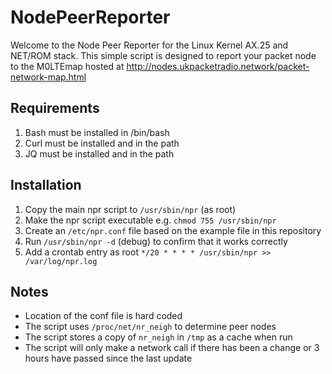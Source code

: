 # NodePeerReporter

Welcome to the Node Peer Reporter for the Linux Kernel AX.25 and NET/ROM stack.
This simple script is designed to report your packet node to the M0LTEmap hosted
at http://nodes.ukpacketradio.network/packet-network-map.html

## Requirements
1. Bash must be installed in /bin/bash
2. Curl must be installed and in the path
3. JQ must be installed and in the path

## Installation
1. Copy the main npr script to `/usr/sbin/npr` (as root)
2. Make the npr script executable e.g. `chmod 755 /usr/sbin/npr`
3. Create an `/etc/npr.conf` file based on the example file in this repository
4. Run `/usr/sbin/npr -d` (debug) to confirm that it works correctly
5. Add a crontab entry as root `*/20 * * * * /usr/sbin/npr >> /var/log/npr.log`

## Notes
- Location of the conf file is hard coded
- The script uses `/proc/net/nr_neigh` to determine peer nodes
- The script stores a copy of `nr_neigh` in `/tmp` as a cache when run
- The script will only make a network call if there has been a change or
  3 hours have passed since the last update
